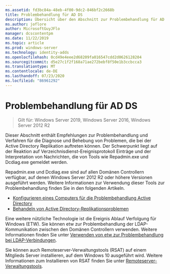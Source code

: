 ```yaml
---
ms.assetid: fd3bc84a-48eb-4f00-9dc2-846bf2c2668b
title: Problembehandlung für AD DS
description: Übersicht über den Abschnitt zur Problembehandlung für AD DS
ms.author: joflore
author: MicrosoftGuyJFlo
manager: dcscontentpm
ms.date: 11/22/2019
ms.topic: article
ms.prod: windows-server
ms.technology: identity-adds
ms.openlocfilehash: 0cd49e4eee2d68209fa016547cdd2d0626128204
ms.sourcegitcommit: d5e27c1f2f168a71ae272bebf8f50e1b3ccbcca3
ms.translationtype: MT
ms.contentlocale: de-DE
ms.lasthandoff: 07/23/2020
ms.locfileid: "86961292"
---
```

# <a name="ad-ds-troubleshooting"></a>Problembehandlung für AD DS

>Gilt für: Windows Server 2019, Windows Server 2016, Windows Server 2012 R2

Dieser Abschnitt enthält Empfehlungen zur Problembehandlung und Verfahren für die Diagnose und Behebung von Problemen, die bei der Active Directory Replikation auftreten können. Der Schwerpunkt liegt auf der Reaktion auf Verzeichnisdienst-Ereignisprotokoll Einträge und der Interpretation von Nachrichten, die von Tools wie Repadmin.exe und Dcdiag.exe gemeldet werden.

Repadmin.exe und Dcdiag.exe sind auf allen Domänen Controllern verfügbar, auf denen Windows Server 2012 R2 oder höhere Versionen ausgeführt werden. Weitere Informationen zur Verwendung dieser Tools zur Problembehandlung finden Sie in den folgenden Artikeln.

- [Konfigurieren eines Computers für die Problembehandlung Active Directory](../manage/troubleshoot/Configuring-a-Computer-for-Troubleshooting.md)
- [Behandeln von Active Directory-Replikationsproblemen](../manage/troubleshoot/Troubleshooting-Active-Directory-Replication-Problems.md)

Eine weitere nützliche Technologie ist die Ereignis Ablauf Verfolgung für Windows (ETW). Sie können etw zur Problembehandlung der LDAP-Kommunikation zwischen den Domänen Controllern verwenden. Weitere Informationen finden Sie unter [Verwenden von etw zur Problembehandlung bei LDAP-Verbindungen](../manage/troubleshoot/troubleshoot-ldap-using-etw.md).

Sie können auch Remoteserver-Verwaltungstools (RSAT) auf einem Mitglieds Server installieren, auf dem Windows 10 ausgeführt wird. Weitere Informationen zum Installieren von RSAT finden Sie unter [Remoteserver-Verwaltungstools](../../../remote/remote-server-administration-tools.md).
